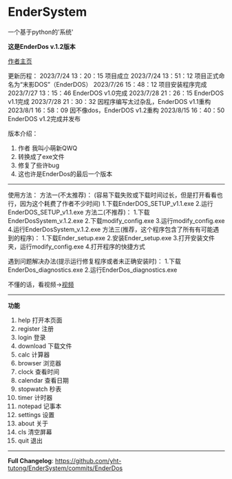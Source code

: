 # EnderSystem
一个基于python的'系统'

**这是EnderDos v.1.2版本**

[作者主页](https://space.bilibili.com/630095673)

更新历程：
2023/7/24 13：20：15  项目成立
2023/7/24 13：51：12  项目正式命名为“末影DOS”（EnderDOS）
2023/7/26 15：48：12  项目安装程序完成
2023/7/27 13：15：46  EnderDOS v1.0完成
2023/7/28 21：26：15  EnderDOS v1.1完成
2023/7/28 21：30：32  因程序编写太过杂乱，EnderDOS v1.1重构
2023/8/1 16：58：09   因不像dos，EnderDOS v1.2重构
2023/8/15 16：40：50    EnderDOS v1.2完成并发布

版本介绍：
1. 作者 我叫小萌新QWQ
2. 转换成了exe文件
3. 修复了些许bug
4. 这也许是EnderDos的最后一个版本

-----------------------------------
使用方法：
方法一(不太推荐)：
    (容易下载失败或下载时间过长，但是打开看看也行，因为这个耗费了作者不少时间)
    1.下载EnderDOS_SETUP_v1.1.exe
    2.运行EnderDOS_SETUP_v1.1.exe
方法二(不推荐)：
    1.下载EnderDosSystem_v.1.2.exe
    2.下载modify_config.exe
    3.运行modify_config.exe
    4.运行EnderDosSystem_v.1.2.exe
方法三(推荐，这个程序包含了所有有可能遇到的程序)：
    1.下载Ender_setup.exe
    2.安装Ender_setup.exe
    3.打开安装文件夹，运行modify_config.exe
    4.打开程序的快捷方式
   
遇到问题解决办法(提示运行修复程序或者未正确安装时)：
    1.下载EnderDos_diagnostics.exe
    2.运行EnderDos_diagnostics.exe

不懂的话，看视频->[视频](我是网址)

-----------------------------------
**功能**
1. help       打开本页面
2. register   注册
3. login      登录
4. download   下载文件
5. calc       计算器
6. browser    浏览器
7. clock      查看时间
8. calendar   查看日期
9. stopwatch  秒表
10. timer      计时器
11. notepad    记事本
12. settings   设置
13. about      关于
14. cls        清空屏幕
15. quit       退出

-----------------------------------

**Full Changelog**: https://github.com/yht-tutong/EnderSystem/commits/EnderDos